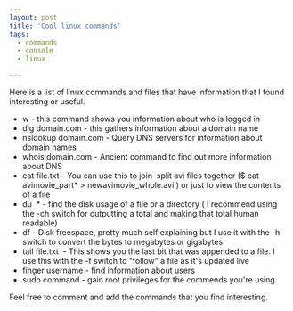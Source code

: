 ```yaml
---
layout: post
title: 'Cool linux commands'
tags:
  - commands
  - console
  - linux

---
```


Here is a list of linux commands and files that have information that I found interesting or useful.

<!--more-->
<ul>
	<li>w - this command shows you information about who is logged in</li>
	<li>dig domain.com - this gathers information about a domain name</li>
	<li>nslookup domain.com - Query DNS servers for information about domain names</li>
	<li>whois domain.com - Ancient command to find out more information about DNS</li>
	<li>cat file.txt - You can use this to join  split avi files together ($ cat avimovie_part* &gt; newavimovie_whole.avi ) or just to view the contents of a file</li>
	<li>du  * - find the disk usage of a file or a directory ( I recommend using the -ch switch for outputting a total and making that total human readable)</li>
	<li>df - Disk freespace, pretty much self explaining but I use it with the -h switch to convert the bytes to megabytes or gigabytes</li>
	<li>tail file.txt  - This shows you the last bit that was appended to a file. I use this with the -f switch to "follow" a file as it's updated live</li>
	<li>finger username - find information about users</li>
	<li>sudo command - gain root privileges for the commends you're using</li>
</ul>
Feel free to comment and add the commands that you find interesting.
